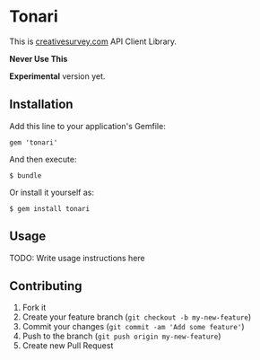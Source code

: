 # Tonari

This is [creativesurvey.com](https://creativesurvey.com) API Client Library.

**Never Use This**

**Experimental** version yet. 

## Installation

Add this line to your application's Gemfile:

    gem 'tonari'

And then execute:

    $ bundle

Or install it yourself as:

    $ gem install tonari

## Usage

TODO: Write usage instructions here

## Contributing

1. Fork it
2. Create your feature branch (`git checkout -b my-new-feature`)
3. Commit your changes (`git commit -am 'Add some feature'`)
4. Push to the branch (`git push origin my-new-feature`)
5. Create new Pull Request
